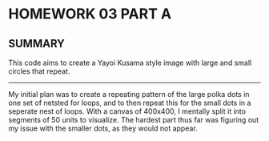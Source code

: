 # HOMEWORK 03 PART A

## SUMMARY
This code aims to create a Yayoi Kusama style image with large and small circles that repeat.

----

My initial plan was to create a repeating pattern of the large polka dots in one set of netsted for loops, and to then repeat this for the small dots in a seperate nest of loops. With a canvas of 400x400, I mentally split it into segments of 50 units to visualize. The hardest part thus far was figuring out my issue with the smaller dots, as they would not appear.